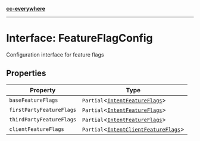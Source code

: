 [**cc-everywhere**](../../../../../index.md)

***

# Interface: FeatureFlagConfig

Configuration interface for feature flags

## Properties

| Property | Type |
| ------ | ------ |
| <a id="basefeatureflags"></a> `baseFeatureFlags` | `Partial`<[`IntentFeatureFlags`](../../local-feature-flag-service/type-aliases/intent-feature-flags.md)\> |
| <a id="firstpartyfeatureflags"></a> `firstPartyFeatureFlags` | `Partial`<[`IntentFeatureFlags`](../../local-feature-flag-service/type-aliases/intent-feature-flags.md)\> |
| <a id="thirdpartyfeatureflags"></a> `thirdPartyFeatureFlags` | `Partial`<[`IntentFeatureFlags`](../../local-feature-flag-service/type-aliases/intent-feature-flags.md)\> |
| <a id="clientfeatureflags"></a> `clientFeatureFlags` | `Partial`<[`IntentClientFeatureFlags`](../../local-feature-flag-service/type-aliases/intent-client-feature-flags.md)\> |

